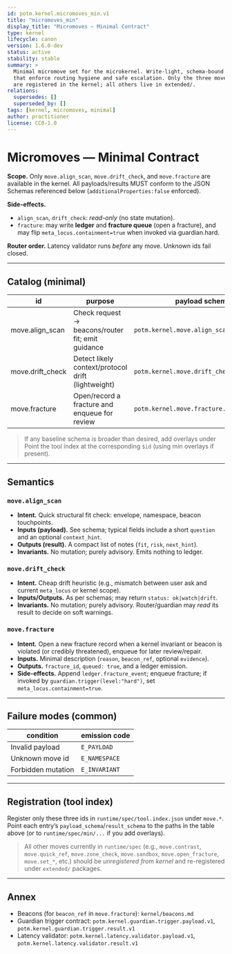 ```yaml
---
id: potm.kernel.micromoves_min.v1
title: "micromoves_min"
display_title: "Micromoves — Minimal Contract"
type: kernel
lifecycle: canon
version: 1.6.0-dev
status: active
stability: stable
summary: >
  Minimal micromove set for the microkernel. Write-light, schema-bound actions
  that enforce routing hygiene and safe escalation. Only the three moves below
  are registered in the kernel; all others live in extended/.
relations:
  supersedes: []
  superseded_by: []
tags: [kernel, micromoves, minimal]
author: practitioner
license: CC0-1.0
---
```


# Micromoves — Minimal Contract

**Scope.** Only `move.align_scan`, `move.drift_check`, and `move.fracture`
are available in the kernel. All payloads/results MUST conform to the JSON
Schemas referenced below (`additionalProperties:false` enforced).

**Side-effects.**
- `align_scan`, `drift_check`: *read-only* (no state mutation).
- `fracture`: may write **ledger** and **fracture queue** (open a fracture),
  and may flip `meta_locus.containment=true` when invoked via guardian.hard.

**Router order.** Latency validator runs *before* any move. Unknown ids fail closed.

---

## Catalog (minimal)

| id              | purpose                                              | payload schema                                   | result schema                                    |
|-----------------|------------------------------------------------------|--------------------------------------------------|--------------------------------------------------|
| move.align_scan | Check request → beacons/router fit; emit guidance    | `potm.kernel.move.align_scan.payload.v1` | `potm.kernel.move.align_scan.result.v1` |
| move.drift_check| Detect likely context/protocol drift (lightweight)   | `potm.kernel.move.drift_check.payload.v1` | `potm.kernel.move.drift_check.result.v1` |
| move.fracture   | Open/record a fracture and enqueue for review        | `potm.kernel.move.fracture.payload.v1` | `potm.kernel.move.fracture.result.v1` |

> If any baseline schema is broader than desired, add overlays under
> Point the tool index at the corresponding `$id` (using min overlays if present).

---

## Semantics

### `move.align_scan`
- **Intent.** Quick structural fit check: envelope, namespace, beacon touchpoints.
- **Inputs (payload).** See schema; typical fields include a short `question`
  and an optional `context_hint`.
- **Outputs (result).** A compact list of notes (`fit`, `risk`, `next_hint`).
- **Invariants.** No mutation; purely advisory. Emits nothing to ledger.

### `move.drift_check`
- **Intent.** Cheap drift heuristic (e.g., mismatch between user ask and
  current `meta_locus` or kernel scope).
- **Inputs/Outputs.** As per schemas; may return `status: ok|watch|drift`.
- **Invariants.** No mutation; purely advisory. Router/guardian may *read* its
  result to decide on soft warnings.

### `move.fracture`
- **Intent.** Open a new fracture record when a kernel invariant or beacon is
  violated (or credibly threatened), enqueue for later review/repair.
- **Inputs.** Minimal description (`reason`, `beacon_ref`, optional `evidence`).
- **Outputs.** `fracture_id`, `queued: true`, and a ledger emission.
- **Side-effects.** Append `ledger.fracture_event`; enqueue fracture; if invoked
  by `guardian.trigger(level:"hard")`, set `meta_locus.containment=true`.

---

## Failure modes (common)

| condition                 | emission code   |
|--------------------------|-----------------|
| Invalid payload          | `E_PAYLOAD`     |
| Unknown move id          | `E_NAMESPACE`   |
| Forbidden mutation       | `E_INVARIANT`   |

---

## Registration (tool index)

Register only these three ids in `runtime/spec/tool.index.json` under `move.*`.
Point each entry’s `payload_schema`/`result_schema` to the paths in the table
above (or to `runtime/spec/min/...` if you add overlays).

> All other moves currently in `runtime/spec` (e.g., `move.contrast`,
> `move.quick_ref`, `move.zone_check`, `move.sandbox`, `move.open_fracture`,
> `move.set_*`, etc.) should be *unregistered from kernel* and re-registered
> under `extended/` packages.

---

## Annex

- Beacons (for `beacon_ref` in `move.fracture`): `kernel/beacons.md`
- Guardian trigger contract: `potm.kernel.guardian.trigger.payload.v1`,
  `potm.kernel.guardian.trigger.result.v1`
- Latency validator: `potm.kernel.latency.validator.payload.v1`,
  `potm.kernel.latency.validator.result.v1`
